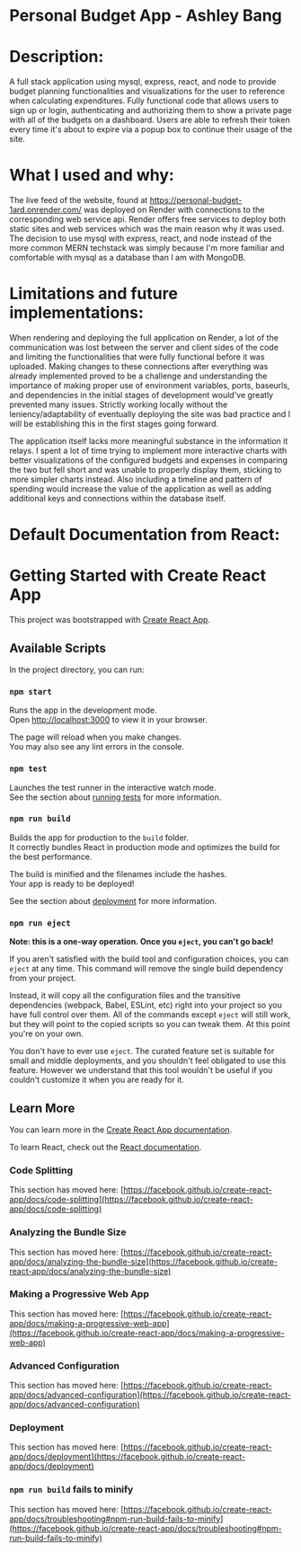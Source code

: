 # Personal Budget App - Ashley Bang

# Description:
A full stack application using mysql, express, react, and node to provide budget planning functionalities and visualizations for the user to reference when calculating expenditures.
Fully functional code that allows users to sign up or login, authenticating and authorizing them to show a private page with all of the budgets on a dashboard. Users are able
to refresh their token every time it's about to expire via a popup box to continue their usage of the site.

# What I used and why:
The live feed of the website, found at https://personal-budget-1ard.onrender.com/ was deployed on Render with connections to the corresponding web service api.
Render offers free services to deploy both static sites and web services which was the main reason why it was used.
The decision to use mysql with express, react, and node instead of the more common MERN techstack was simply because I'm more familiar and comfortable with mysql as a database than I am with MongoDB.

# Limitations and future implementations:
When rendering and deploying the full application on Render, a lot of the communication was lost between the server and client sides of the code and limiting the functionalities
that were fully functional before it was uploaded. Making changes to these connections after everything was already implemented proved to be a challenge and understanding the importance
of making proper use of environment variables, ports, baseurls, and dependencies in the initial stages of development would've greatly prevented many issues. Strictly working locally
without the leniency/adaptability of eventually deploying the site was bad practice and I will be establishing this in the first stages going forward. 

The application itself lacks more meaningful substance in the information it relays. I spent a lot of time trying to implement more interactive charts with better visualizations of the configured 
budgets and expenses in comparing the two but fell short and was unable to properly display them, sticking to more simpler charts instead. 
Also including a timeline and pattern of spending would increase the value of the application as well as adding additional keys and connections within the database itself.

# Default Documentation from React:
# Getting Started with Create React App

This project was bootstrapped with [Create React App](https://github.com/facebook/create-react-app).

## Available Scripts

In the project directory, you can run:

### `npm start`

Runs the app in the development mode.\
Open [http://localhost:3000](http://localhost:3000) to view it in your browser.

The page will reload when you make changes.\
You may also see any lint errors in the console.

### `npm test`

Launches the test runner in the interactive watch mode.\
See the section about [running tests](https://facebook.github.io/create-react-app/docs/running-tests) for more information.

### `npm run build`

Builds the app for production to the `build` folder.\
It correctly bundles React in production mode and optimizes the build for the best performance.

The build is minified and the filenames include the hashes.\
Your app is ready to be deployed!

See the section about [deployment](https://facebook.github.io/create-react-app/docs/deployment) for more information.

### `npm run eject`

**Note: this is a one-way operation. Once you `eject`, you can't go back!**

If you aren't satisfied with the build tool and configuration choices, you can `eject` at any time. This command will remove the single build dependency from your project.

Instead, it will copy all the configuration files and the transitive dependencies (webpack, Babel, ESLint, etc) right into your project so you have full control over them. All of the commands except `eject` will still work, but they will point to the copied scripts so you can tweak them. At this point you're on your own.

You don't have to ever use `eject`. The curated feature set is suitable for small and middle deployments, and you shouldn't feel obligated to use this feature. However we understand that this tool wouldn't be useful if you couldn't customize it when you are ready for it.

## Learn More

You can learn more in the [Create React App documentation](https://facebook.github.io/create-react-app/docs/getting-started).

To learn React, check out the [React documentation](https://reactjs.org/).

### Code Splitting

This section has moved here: [https://facebook.github.io/create-react-app/docs/code-splitting](https://facebook.github.io/create-react-app/docs/code-splitting)

### Analyzing the Bundle Size

This section has moved here: [https://facebook.github.io/create-react-app/docs/analyzing-the-bundle-size](https://facebook.github.io/create-react-app/docs/analyzing-the-bundle-size)

### Making a Progressive Web App

This section has moved here: [https://facebook.github.io/create-react-app/docs/making-a-progressive-web-app](https://facebook.github.io/create-react-app/docs/making-a-progressive-web-app)

### Advanced Configuration

This section has moved here: [https://facebook.github.io/create-react-app/docs/advanced-configuration](https://facebook.github.io/create-react-app/docs/advanced-configuration)

### Deployment

This section has moved here: [https://facebook.github.io/create-react-app/docs/deployment](https://facebook.github.io/create-react-app/docs/deployment)

### `npm run build` fails to minify

This section has moved here: [https://facebook.github.io/create-react-app/docs/troubleshooting#npm-run-build-fails-to-minify](https://facebook.github.io/create-react-app/docs/troubleshooting#npm-run-build-fails-to-minify)
